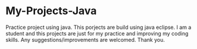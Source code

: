# My-Projects-Java
Practice project using java.
This porjects are build using java eclipse.
I am a student and this projects are just for my practice and improving my coding skills.
Any suggestions/improvements are welcomed.
Thank you.
